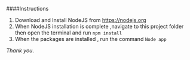 ####Instructions

1. Download and Install NodeJS from https://nodejs.org
2. When NodeJS installation is complete ,navigate to this project folder then open the terminal and run `npm install`
3. When the packages are installed  , run the command `Node app`

*Thank you*.
